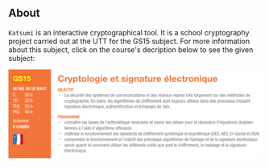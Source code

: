 ## About
`Katsumi` is an interactive cryptographical tool.
It is a school cryptography project carried out at the UTT for the GS15 subject. For more information about this subject, click on the course's decription below to see the given subject:

<a href="/pdfs/Projet.pdf" class="image fit"><img src="images/GS15.png" alt=""></a>
